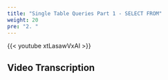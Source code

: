 ```yaml
---
title: "Single Table Queries Part 1 - SELECT FROM"
weight: 20
pre: "2. "
---
```


{{< youtube xtLasawVxAI >}}

## Video Transcription
